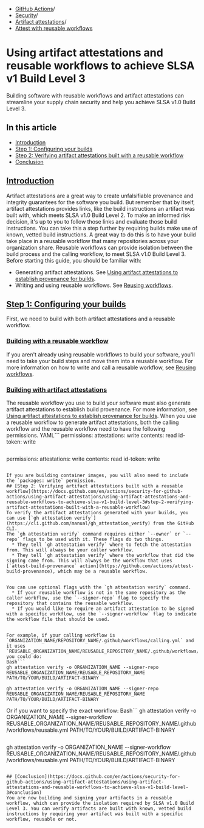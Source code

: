   * [GitHub Actions](https://docs.github.com/en/actions "GitHub Actions")/
  * [Security](https://docs.github.com/en/actions/security-for-github-actions "Security")/
  * [Artifact attestations](https://docs.github.com/en/actions/security-for-github-actions/using-artifact-attestations "Artifact attestations")/
  * [Attest with reusable workflows](https://docs.github.com/en/actions/security-for-github-actions/using-artifact-attestations/using-artifact-attestations-and-reusable-workflows-to-achieve-slsa-v1-build-level-3 "Attest with reusable workflows")


# Using artifact attestations and reusable workflows to achieve SLSA v1 Build Level 3
Building software with reusable workflows and artifact attestations can streamline your supply chain security and help you achieve SLSA v1.0 Build Level 3.
## In this article
  * [Introduction](https://docs.github.com/en/actions/security-for-github-actions/using-artifact-attestations/using-artifact-attestations-and-reusable-workflows-to-achieve-slsa-v1-build-level-3#introduction)
  * [Step 1: Configuring your builds](https://docs.github.com/en/actions/security-for-github-actions/using-artifact-attestations/using-artifact-attestations-and-reusable-workflows-to-achieve-slsa-v1-build-level-3#step-1-configuring-your-builds)
  * [Step 2: Verifying artifact attestations built with a reusable workflow](https://docs.github.com/en/actions/security-for-github-actions/using-artifact-attestations/using-artifact-attestations-and-reusable-workflows-to-achieve-slsa-v1-build-level-3#step-2-verifying-artifact-attestations-built-with-a-reusable-workflow)
  * [Conclusion](https://docs.github.com/en/actions/security-for-github-actions/using-artifact-attestations/using-artifact-attestations-and-reusable-workflows-to-achieve-slsa-v1-build-level-3#conclusion)


## [Introduction](https://docs.github.com/en/actions/security-for-github-actions/using-artifact-attestations/using-artifact-attestations-and-reusable-workflows-to-achieve-slsa-v1-build-level-3#introduction)
Artifact attestations are a great way to create unfalsifiable provenance and integrity guarantees for the software you build.
But remember that by itself, artifact attestations provides links, like the build instructions an artifact was built with, which meets SLSA v1.0 Build Level 2. To make an informed risk decision, it's up to you to follow those links and evaluate those build instructions.
You can take this a step further by requiring builds make use of known, vetted build instructions. A great way to do this is to have your build take place in a reusable workflow that many repositories across your organization share. Reusable workflows can provide isolation between the build process and the calling workflow, to meet SLSA v1.0 Build Level 3.
Before starting this guide, you should be familiar with:
  * Generating artifact attestations. See [Using artifact attestations to establish provenance for builds](https://docs.github.com/en/actions/security-guides/using-artifact-attestations-to-establish-provenance-for-builds).
  * Writing and using reusable workflows. See [Reusing workflows](https://docs.github.com/en/actions/using-workflows/reusing-workflows).


## [Step 1: Configuring your builds](https://docs.github.com/en/actions/security-for-github-actions/using-artifact-attestations/using-artifact-attestations-and-reusable-workflows-to-achieve-slsa-v1-build-level-3#step-1-configuring-your-builds)
First, we need to build with both artifact attestations and a reusable workflow.
### [Building with a reusable workflow](https://docs.github.com/en/actions/security-for-github-actions/using-artifact-attestations/using-artifact-attestations-and-reusable-workflows-to-achieve-slsa-v1-build-level-3#building-with-a-reusable-workflow)
If you aren't already using reusable workflows to build your software, you'll need to take your build steps and move them into a reusable workflow. For more information on how to write and call a reusable workflow, see [Reusing workflows](https://docs.github.com/en/actions/using-workflows/reusing-workflows).
### [Building with artifact attestations](https://docs.github.com/en/actions/security-for-github-actions/using-artifact-attestations/using-artifact-attestations-and-reusable-workflows-to-achieve-slsa-v1-build-level-3#building-with-artifact-attestations)
The reusable workflow you use to build your software must also generate artifact attestations to establish build provenance. For more information, see [Using artifact attestations to establish provenance for builds](https://docs.github.com/en/actions/security-guides/using-artifact-attestations-to-establish-provenance-for-builds).
When you use a reusable workflow to generate artifact attestations, both the calling workflow and the reusable workflow need to have the following permissions.
YAML```
permissions:
  attestations: write
  contents: read
  id-token: write

```
```
permissions:
  attestations: write
  contents: read
  id-token: write

```

If you are building container images, you will also need to include the `packages: write` permission.
## [Step 2: Verifying artifact attestations built with a reusable workflow](https://docs.github.com/en/actions/security-for-github-actions/using-artifact-attestations/using-artifact-attestations-and-reusable-workflows-to-achieve-slsa-v1-build-level-3#step-2-verifying-artifact-attestations-built-with-a-reusable-workflow)
To verify the artifact attestations generated with your builds, you can use [`gh attestation verify`](https://cli.github.com/manual/gh_attestation_verify) from the GitHub CLI.
The `gh attestation verify` command requires either `--owner` or `--repo` flags to be used with it. These flags do two things.
  * They tell `gh attestation verify` where to fetch the attestation from. This will always be your caller workflow.
  * They tell `gh attestation verify` where the workflow that did the signing came from. This will always be the workflow that uses [`attest-build-provenance` action](https://github.com/actions/attest-build-provenance), which may be a reusable workflow.


You can use optional flags with the `gh attestation verify` command.
  * If your reusable workflow is not in the same repository as the caller workflow, use the `--signer-repo` flag to specify the repository that contains the reusable workflow.
  * If you would like to require an artifact attestation to be signed with a specific workflow, use the `--signer-workflow` flag to indicate the workflow file that should be used.


For example, if your calling workflow is `ORGANIZATION_NAME/REPOSITORY_NAME/.github/workflows/calling.yml` and it uses `REUSABLE_ORGANIZATION_NAME/REUSABLE_REPOSITORY_NAME/.github/workflows/reusable.yml` you could do:
Bash```
gh attestation verify -o ORGANIZATION_NAME --signer-repo REUSABLE_ORGANIZATION_NAME/REUSABLE_REPOSITORY_NAME PATH/TO/YOUR/BUILD/ARTIFACT-BINARY

```
```
gh attestation verify -o ORGANIZATION_NAME --signer-repo REUSABLE_ORGANIZATION_NAME/REUSABLE_REPOSITORY_NAME PATH/TO/YOUR/BUILD/ARTIFACT-BINARY

```

Or if you want to specify the exact workflow:
Bash```
gh attestation verify -o ORGANIZATION_NAME --signer-workflow REUSABLE_ORGANIZATION_NAME/REUSABLE_REPOSITORY_NAME/.github/workflows/reusable.yml PATH/TO/YOUR/BUILD/ARTIFACT-BINARY

```
```
gh attestation verify -o ORGANIZATION_NAME --signer-workflow REUSABLE_ORGANIZATION_NAME/REUSABLE_REPOSITORY_NAME/.github/workflows/reusable.yml PATH/TO/YOUR/BUILD/ARTIFACT-BINARY

```

## [Conclusion](https://docs.github.com/en/actions/security-for-github-actions/using-artifact-attestations/using-artifact-attestations-and-reusable-workflows-to-achieve-slsa-v1-build-level-3#conclusion)
You are now building and signing your artifacts in a reusable workflow, which can provide the isolation required by SLSA v1.0 Build Level 3. You can verify artifacts are built with known, vetted build instructions by requiring your artifact was built with a specific workflow, reusable or not.
